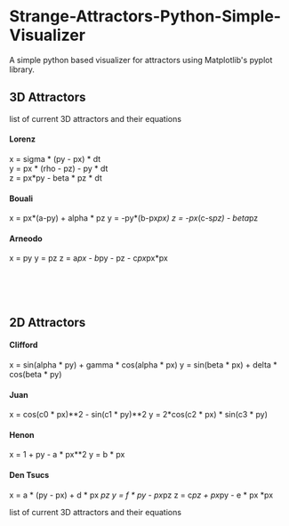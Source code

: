 # Strange-Attractors-Python-Simple-Visualizer


A simple python based visualizer for attractors using Matplotlib's pyplot library.

## 3D Attractors

list of current 3D attractors and their equations

#### Lorenz 

x = sigma * (py - px) * dt <br>
y = px * (rho - pz) - py * dt <br>
z = px*py - beta * pz * dt <br>

#### Bouali

x = px*(a-py) + alpha * pz
y = -py*(b-px*px)
z = -px*(c-s*pz) - beta*pz

#### Arneodo
x = py
y = pz
z = a*px -  b*py - pz - c*px*px*px

<br><br><br>

## 2D Attractors

#### Clifford
x = sin(alpha * py) + gamma * cos(alpha * px)
y = sin(beta * px) + delta * cos(beta * py)


#### Juan
x = cos(c0 * px)**2 - sin(c1 * py)**2
y = 2*cos(c2 * px) * sin(c3 * py)

#### Henon
x = 1 + py - a * px**2
y = b * px

#### Den Tsucs
x = a * (py - px) + d * px *pz
y = f * py - px*pz
z = c*pz + px*py - e * px *px

list of current 3D attractors and their equations
